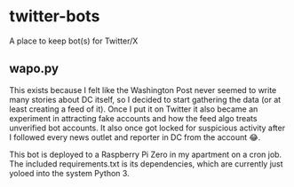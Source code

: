 # twitter-bots
A place to keep bot(s) for Twitter/X

## wapo.py
This exists because I felt like the Washington Post never seemed to write many stories about DC itself, so I decided to start gathering the data (or at least creating a feed of it). Once I put it on Twitter it also became an experiment in attracting fake accounts and how the feed algo treats unverified bot accounts. It also once got locked for suspicious activity after I followed every news outlet and reporter in DC from the account 😂.

This bot is deployed to a Raspberry Pi Zero in my apartment on a cron job. The included requirements.txt is its dependencies, which are currently just yoloed into the system Python 3.
